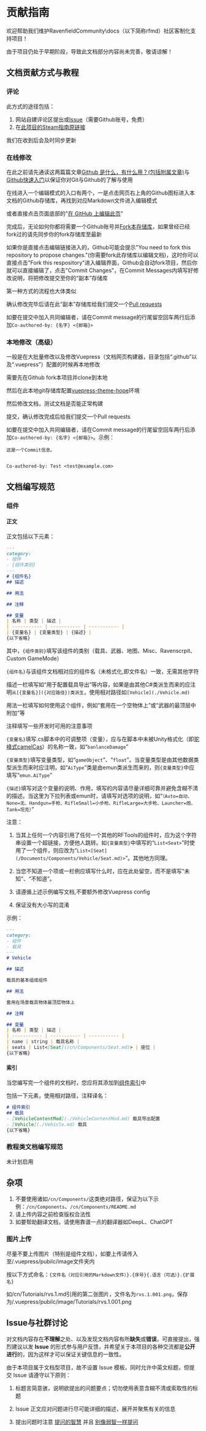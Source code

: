 # 贡献指南

欢迎帮助我们维护RavenfieldCommunity\docs（以下简称rfmd）社区客制化支持项目！

由于项目仍处于早期阶段，导致此文档部分内容尚未完善，敬请谅解！

## 文档贡献方式与教程
### 评论
此方式的途径包括：
1. 网站自建评论区提出或[Issue](#issue与社群讨论)（需要Github账号，免费）
2. 在[此项目的Steam指南原链接](https://steamcommunity.com/sharedfiles/filedetails/?id=2902809158)

我们在收到后会及时同步更新
### 在线修改
在此之前请先通读这两篇篇文章[Github 是什么，有什么用？(包括附属文章)](https://www.github-zh.com/post/what-is-github)与[Github快速入门](https://docs.github.com/zh/get-started/quickstart/hello-world)以保证你对Git与Github的了解与使用

在线进入一个编辑模式的入口有两个，一是点击网页右上角的<HopeIcon icon="github" color="grey"/>Github图标进入本文档的Github存储库，再找到对应Markdown文件进入编辑模式

或者直接点击页面底部的"[在 GitHub 上编辑此页](https://github.com/ravenfieldcommunity/docs/edit/main/cn/CONTRIBUTING.md)"

完成后，无论如何你都将需要一个Github账号并[Fork本存储库](https://zhuanlan.zhihu.com/p/639014459)，如果曾经已经fork过的请先同步你的fork存储库至最新

如果你是直接点击编辑链接进入的，Github可能会提示"You need to fork this repository to propose changes."(你需要fork此存储库以编辑文档)，这时你可以直接点击"Fork this respository"进入编辑界面，Github会自动fork项目，然后你就可以直接编辑了，点击"Commit Changes"，在Commit Messages内填写好修改说明，将把修改提交至你的“副本”存储库

第一种方式的流程也大体类似

确认修改完毕后请在此“副本”存储库给我们提交一个[Pull requests](https://docs.github.com/zh/get-started/quickstart/contributing-to-projects#making-and-pushing-changes)

如要在提交中加入共同编辑者，请在Commit message的行尾留空回车两行后添加`Co-authored-by: {名字} <{邮箱}>`
### 本地修改（高级）
一般是在大批量修改以及修改Vuepress（文档网页构建器，目录包括“\.github”以及“\.vuepress”）配置的时候再本地修改

需要先在Github fork本项目并clone到本地

然后在此本地git存储库配置[vuepress-theme-hope](https://theme-hope.vuejs.press/zh/cookbook/tutorial/)环境

然后修改文档，测试文档是否能正常构建

提交，确认修改完成后给我们提交一个Pull requests

如要在提交中加入共同编辑者，请在Commit message的行尾留空回车两行后添加`Co-authored-by: {名字} <{邮箱}>`。示例：
```
这是一个Commit信息。


Co-authored-by: Test <test@example.com>
```

## 文档编写规范

### 组件
#### 正文

正文包括以下元素：
```markdown
---
category: 
- 组件
- {组件类别}
---
# {组件名}
## 描述

## 用法

## 注释

## 变量
| 名称 | 类型 | 描述 |
| ----------- | ----------- | ----------- |
| {变量名} | {变量类型} | {描述} |
{以下省略}
```

其中，`{组件类别}`填写该组件的类别（载具、武器、地图、Misc、Ravenscrpit、Custom GameMode）

`{组件名}`与该组件文档相对应的组件名（未格式化,即文件名）一致，无需其他字符

描述一栏填写如“用于配置载具导出”等内容，如果是由其他C#类派生而来的应注明`从[{变量名}]({对应路径})类派生`，使用相对路径如`[Vehicle](./Vehicle.md)`

用法一栏填写如何使用这个组件，例如“套用在一个空物体上”或“武器的最顶层中附加”等

注释填写一些开发时可用的注意事项

`{变量名}`填写.cs脚本中的可调整项（变量），应与在脚本中未被Unity格式化（即[驼峰式camelCas](http://eslint.cn/docs/rules/camelcase)）的名称一致，如“`banlanceDamage`”

`{变量类型}`填写变量类型，如“`gameObject`”、“`float`”。当变量类型是由其他数据类型派生而来时应注明，如“`AiType`”类是由emun类派生而来的，则`{变量类型}`中应填写“`emun.AiType`”

`{描述}`填写对这个变量的说明、作用，填写的内容请尽量详细可靠并避免含糊不清的描述。当这里为下拉列表或emun时，请填写对选项的说明，如“`（Auto=自动、None=无、Handgun=手枪、RifleSmall=小步枪、RifleLarge=大步枪、Launcher=炮、Tank=坦克）`”

注意：
1. 当其上任何一个内容引用了任何一个其他的RFTools的组件时，应为这个字符串设置一个超链接，方便他人跳转。如`{变量类型}`中填写的“`List<Seat>`”时使用了一个组件，则应改为“`List<[Seat](/Documents/Components/Vehicle/Seat.md)>`”。其他地方同理。

2. 当您不知道一个项或一栏例应填写什么时，应在此处留空，而不是填写“未知”、“不知道”。

3. 请遵循上述示例编写文档,不要额外修改Vuepress config

4. 保证没有大小写的混淆

示例：
```markdown
---
category: 
- 组件
- 载具
---
# Vehicle

## 描述

载具的基本组成组件

## 用法

套用在场景载具物体最顶层物体上

## 注释

## 变量
| 名称 | 类型 | 描述 |
| ----------- | ----------- | ----------- |
| name | string | 载具名称 | 
| seats | List<[Seat](/cn/Components/Seat.md)> | 座位 |
{以下省略}
```

#### 索引

当您编写完一个组件的文档时，您应将其添加到[组件索引](/cn/Components/README.md)中

包括一下元素，使用相对路径，注释译名：
```markdown
# 组件索引
## 载具
- [VehicleContentMod](./VehicleContentMod.md) 载具导出配置
- [Vehicle](./Vehicle.md) 载具
{以下省略}
```

### 教程类文档编写规范

未计划启用

## 杂项

1. 不要使用诸如`/cn/Components/`这类绝对路径，保证为以下示例：`/cn/Components`、`/cn/Components/README.md`
2. 请上传内容之前检查版权合法性
3. 如要帮助翻译文档，请使用靠谱一点的翻译器如DeepL、ChatGPT
### 图片上传
尽量不要上传图片（特别是组件文档），如要上传请传入至/.vuepress/pubilc/image文件夹内

按以下方式命名：`{文件名（对应引用的Markdown文件）}.{序号}{.语言（可选）}.{扩展名}`

如/cn/Tutorials/rvs.1.md引用的第二张图片，文件名为`rvs.1.001.png`，保存为/.vuepress/pubilc/image/Tutorials/rvs.1.001.png

## Issue与社群讨论

对文档内容存在**不理解**之处、以及发现文档内容有所**缺失**或**错误**，可直接提出，强烈建议以发 **Issue** 的形式参与用户反馈，并希望关于本项目的各种交流都是**公开进行**的，因为这样才可以保证关键信息的一致性。

由于本项目属于文档型项目，故不设置 Issue 模板，同时允许中英文标题，但提交 Issue 请遵守以下原则：

1. 标题言简意骇，说明欲提出的问题要点；切勿使用表意含糊不清或索取性的标题

2. Issue 正文应对问题进行尽可能详细的描述，展开并聚焦有关的信息

3.  提出问题时注意 [提问的智慧](https://github.com/ryanhanwu/How-To-Ask-Questions-The-Smart-Way/blob/main/README-zh_CN.md) 并且 [别像弱智一样提问](https://github.com/tangx/Stop-Ask-Questions-The-Stupid-Ways)

